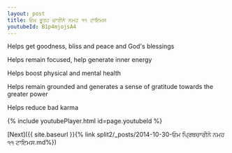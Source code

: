 ```yaml
---
layout: post
title: ਓਮ ਭੂਤਹ ਚਾਰੀਨੇ ਨਮਹ ੧੧ ਟਾਇਮਸ
youtubeId: B1p4mjojsA4
---
```

 
 
Helps get goodness, bliss and peace and God's blessings
 
Helps remain focused, help generate inner energy 
 
Helps boost physical and mental health 
 
Helps remain grounded and generates a sense of gratitude towards the greater power 
 
Helps reduce bad karma
 
 
 
 


{% include youtubePlayer.html id=page.youtubeId %}
 
[Next]({{ site.baseurl }}{% link  split2/_posts/2014-10-30-ਓਮ ਪ੍ਰਿਥਚਾਰੀਨੇ ਨਮਹ ੧੧ ਟਾਇਮਸ.md%})
 
